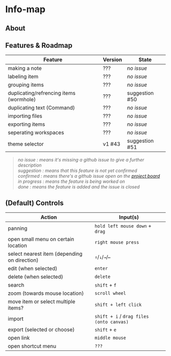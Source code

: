 # Info-map

## About

## Features & Roadmap
| Feature | Version | State |
| ------- | ------- | ----- |
| making a note | ??? | *no issue* |
| labeling item | ??? | *no issue* |
| grouping items | ??? | *no issue* |
| duplicating/refrencing items (wormhole) | ??? | suggestion #50 |
| duplicating text (Command) | ??? | *no issue* |
| importing files | ??? | *no issue* |
| exporting items | ??? | *no issue* |
| seperating workspaces | ??? | *no issue* |
| theme selector | v1 #43 | suggestion #51 |

> _no issue : means it's missing a github issue to give a further description_ \
> _suggestion : means that this feature is not yet confirmed_ \
> _confirmed : means there's a github issue open on the [project board](https://github.com/FHICT-S-Koen/info-map/projects/1)_ \
> _in progress : means the feature is being worked on_ \
> _done : means the feature is added and the issue is closed_

## (Default) Controls
| Action | Input(s) |
| ------ | -------- |
| panning | `hold left mouse down` + `drag` |
| open small menu on certain location | `right mouse press` |
| select nearest item (depending on direction) | `↑`/`↓`/`→`/`←` |
| edit (when selected) | `enter` |
| delete (when selected) | `delete` |
| search | `shift` + `f` |
| zoom (towards mouse location) | `scroll wheel` |
| move item or select multiple items? | `shift + left click` |
| import | `shift + i` / `drag files (onto canvas)` |
| export (selected or choose) | `shift` + `e` |
| open link | `middle mouse` |
| open shortcut menu | `???` |
